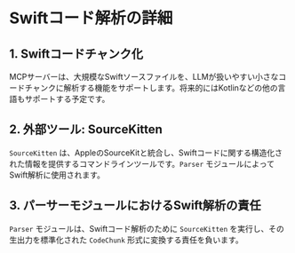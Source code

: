 # Swiftコード解析の詳細

## 1. Swiftコードチャンク化

MCPサーバーは、大規模なSwiftソースファイルを、LLMが扱いやすい小さなコードチャンクに解析する機能をサポートします。将来的にはKotlinなどの他の言語もサポートする予定です。

## 2. 外部ツール: SourceKitten

`SourceKitten` は、AppleのSourceKitと統合し、Swiftコードに関する構造化された情報を提供するコマンドラインツールです。`Parser` モジュールによってSwift解析に使用されます。

## 3. パーサーモジュールにおけるSwift解析の責任

`Parser` モジュールは、Swiftコード解析のために `SourceKitten` を実行し、その生出力を標準化された `CodeChunk` 形式に変換する責任を負います。
